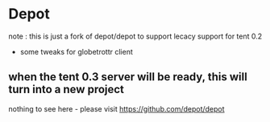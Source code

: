 Depot
=====

note : this is just a fork of depot/depot to support lecacy support for tent 0.2 
- some tweaks for globetrottr client

 
when the tent 0.3 server will be ready, this will turn into a new project
------------------------------------------------------------------------------------

nothing to see here - please visit https://github.com/depot/depot
